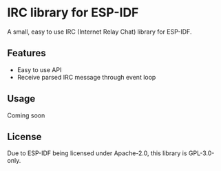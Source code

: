 # IRC library for ESP-IDF

A small, easy to use IRC (Internet Relay Chat) library for ESP-IDF.

## Features
- Easy to use API
- Receive parsed IRC message through event loop

## Usage
Coming soon

## License
Due to ESP-IDF being licensed under Apache-2.0, this library is GPL-3.0-only.
